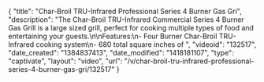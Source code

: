 {
    "title": "Char-Broil TRU-Infrared Professional Series 4 Burner Gas Gri",
    "description": "The Char-Broil TRU-Infrared Commercial Series 4 Burner Gas Grill is a large sized grill, perfect for cooking multiple types of food and entertaining your guests.\n\nFeatures:\n- Four Burner Char-Broil TRU-Infrared cooking system\n- 680 total square inches of ",
    "videoid": "132517",
    "date_created": "1384837413",
    "date_modified": "1418181107",
    "type": "captivate",
    "layout": "video",
    "url": "\/v\/char-broil-tru-infrared-professional-series-4-burner-gas-gri\/132517"
}